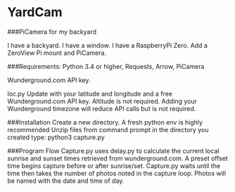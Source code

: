# YardCam
###PiCamera for my backyard

I have a backyard. I have a window. I have a RaspberryPi Zero. Add a ZeroView Pi mount and PiCamera.

###Requirements:
Python 3.4 or higher, Requests, Arrow, PiCamera

Wunderground.com API key.

loc.py Update with your latitude and longitude and a free Wunderground.com API key. Altitude is not required. Adding your Wunderground timezone will reduce API calls but is not required.

###Installation
Create a new directory.
A fresh python env is highly recommended
Unzip files
from command prompt in the directory you created type:
python3 capture.py

###Program Flow
Capture.py uses delay.py to calculate the current local sunrise and sunset times retrieved from wunderground.com. A preset offset time begins capture before or after sunrise/set. Capture.py waits until the time then takes the number of photos noted in the capture loop. Photos will be named with the date and time of day. 

